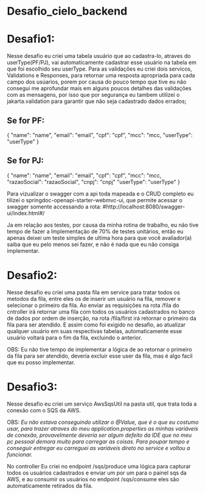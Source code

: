 # Desafio_cielo_backend

# Desafio1:

Nesse desafio eu criei uma tabela usuário que ao cadastra-lo, atraves do userType(PF/PJ), vai automaticamente cadastrar esse usuário na tabela em que foi escolhido seu userType.
Para as validações eu criei dois servicos, Validations e Responses, para retornar uma resposta apropriada para cada campo dos usúarios, porem por causa do pouco tempo que tive eu
não consegui me aprofundar mais em alguns poucos detalhes das validações com as mensagens, por isso que por segurança eu tambem utilizei o jakarta.validation para garantir que não seja cadastrado dados errados;
## Se for PF:
{
  "name": "name",
  "email": "email",
  "cpf": "cpf",
  "mcc": "mcc,
  "userType": "userType"
}
## Se for PJ:
{
  "name": "name",
  "email": "email",
  "cpf": "cpf",
  "mcc": "mcc,
  "razaoSocial": "razaoSocial",
  "cnpj": "cnpj"
  "userType": "userType"
}

Para vizualizar o swagger com a api toda mapeada e o CRUD completo eu tilizei o springdoc-openapi-starter-webmvc-ui, que permite acessar o swagger somente accessando a rota:
#http://localhost:8080/swagger-ui/index.html#/

Ja em relação aos testes, por causa da minha rotina de trabalho, eu não tive tempo  de fazer a Implementação de 70% de testes unitários, então eu apenas deixei um teste simples de ultima hora para que você avaliador(a) saiba que eu pelo menos sei fazer, e não é nada que eu não consiga implementar.

# Desafio2:

Nesse desafio eu criei uma pasta fila em service para tratar todos os metodos da fila, entre eles os de inserir um usuário na fila, remover e selecionar o primeiro da fila. Ao enviar as requisições na rota /fila do cntroller irá retornar uma fila com todos os usuários cadastrados no banco de dados por ordem de inserção, na rota /fila/first irá retornar o primeiro da fila para ser atendido. E assim como foi exigido no desafio, ao atualizar qualquer usuário em suas respectivas tabelas, automaticamente esse usuário voltará para o fim da fila, excluindo o anterior.

OBS: Eu não tive tempo de implementar a lógica de ao retornar o primeiro da fila para ser atendido, deveria excluir esse user da fila, mas é algo facil que eu posso implementar.

# Desafio3:

Nesse desafio eu criei um serviço AwsSqsUtil na pasta util, que trata toda a conexão com o SQS da AWS. 

OBS: _Eu não estava conseguindo utilizar o @Value, que é o que eu costumo usar, para trazer atraves do meu application.properties as minhas variáveis de conexão, provavelmente deveria ser algum defeito da IDE que no meu pc pessoal demora muito para carregar as coisas. Para poupar tempo e conseguir entregar eu carreguei as variáveis direto no service e voltou a funcionar._

No controller Eu criei no endpoint /sqs/produce uma lógica para capturar todos os usuários cadastrados e enviar um por um para o painel sqs da AWS, e au consumir os usuários no endpoint /sqs/consume eles são automaticamente retirados da fila. 
